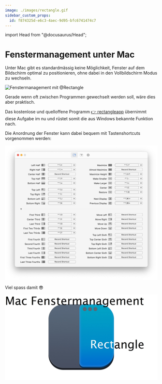 ```yaml
---
image: ./images/rectangle.gif
sidebar_custom_props:
  id: f874325d-e6c3-4aec-9d95-bfc6741474c7
---
```

import Head from "@docusaurus/Head";



# Fenstermanagement unter Mac

Unter Mac gibt es standardmässig keine Möglichkeit, Fenster auf dem Bildschirm optimal zu positionieren, ohne dabei in den Vollbildschirm Modus zu wechseln. 

![Fenstermanagement mit [@Rectangle](https://rectangleapp.com/)](images/rectangle.gif)

<!--truncate-->

Gerade wenn oft zwischen Programmen gewechselt werden soll, wäre dies aber praktisch.

Das kostenlose und quelloffene Programm [👉 rectangleapp](https://rectangleapp.com/) übernimmt diese Aufgabe im nu und rüstet somit die aus Windows bekannte Funktion nach.

Die Anordnung der Fenster kann dabei bequem mit Tastenshortcuts vorgenommen werden:

![](images/shortcutScreenshot.jpg)

Viel spass damit 😎


[![--width=200px --float=right](images/logo.jpg)](https://rectangleapp.com/)